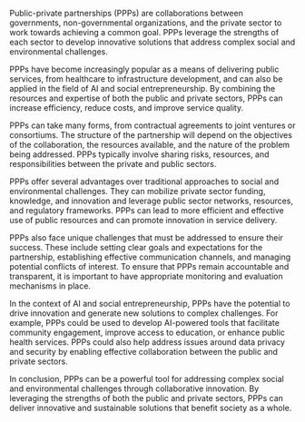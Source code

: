 
Public-private partnerships (PPPs) are collaborations between governments, non-governmental organizations, and the private sector to work towards achieving a common goal. PPPs leverage the strengths of each sector to develop innovative solutions that address complex social and environmental challenges.

PPPs have become increasingly popular as a means of delivering public services, from healthcare to infrastructure development, and can also be applied in the field of AI and social entrepreneurship. By combining the resources and expertise of both the public and private sectors, PPPs can increase efficiency, reduce costs, and improve service quality.

PPPs can take many forms, from contractual agreements to joint ventures or consortiums. The structure of the partnership will depend on the objectives of the collaboration, the resources available, and the nature of the problem being addressed. PPPs typically involve sharing risks, resources, and responsibilities between the private and public sectors.

PPPs offer several advantages over traditional approaches to social and environmental challenges. They can mobilize private sector funding, knowledge, and innovation and leverage public sector networks, resources, and regulatory frameworks. PPPs can lead to more efficient and effective use of public resources and can promote innovation in service delivery.

PPPs also face unique challenges that must be addressed to ensure their success. These include setting clear goals and expectations for the partnership, establishing effective communication channels, and managing potential conflicts of interest. To ensure that PPPs remain accountable and transparent, it is important to have appropriate monitoring and evaluation mechanisms in place.

In the context of AI and social entrepreneurship, PPPs have the potential to drive innovation and generate new solutions to complex challenges. For example, PPPs could be used to develop AI-powered tools that facilitate community engagement, improve access to education, or enhance public health services. PPPs could also help address issues around data privacy and security by enabling effective collaboration between the public and private sectors.

In conclusion, PPPs can be a powerful tool for addressing complex social and environmental challenges through collaborative innovation. By leveraging the strengths of both the public and private sectors, PPPs can deliver innovative and sustainable solutions that benefit society as a whole.
